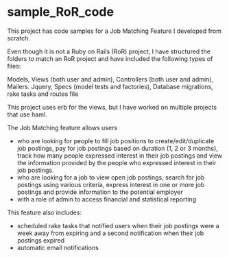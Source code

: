 # sample_RoR_code
This project has code samples for a Job Matching Feature I developed from scratch.

Even though it is not a Ruby on Rails (RoR) project, I have structured the folders to match an RoR project and have included
the following types of files:

Models, Views (both user and admin), Controllers (both user and admin), Mailers. Jquery, Specs (model tests and factories),
Database migrations, rake tasks and routes file

This project uses erb for the views, but I have worked on multiple projects that use haml.

The Job Matching feature allows users
- who are looking for people to fill job positions to create/edit/duplicate job postings, pay for job postings based on duration
(1, 2 or 3 months), track how many people expressed interest in their job postings and view the information provided by the people
who expressed interest in their job postings.
- who are looking for a job to view open job postings, search for job postings using various criteria, express interest in one or
more job postings and provide information to the potential employer
- with a role of admin to access financial and statistical reporting

This feature also includes:
- scheduled rake tasks that notified users when their job postings were a week away from expiring and a second notification when
their job postings expired
- automatic email notifications


